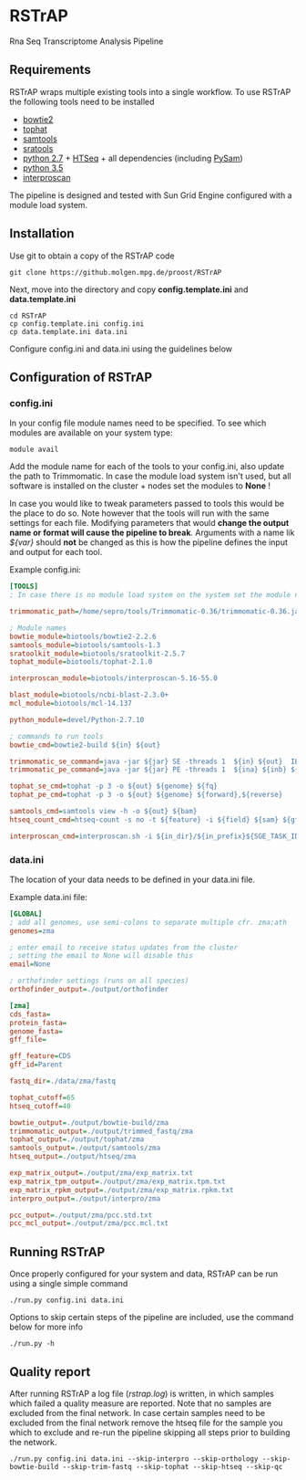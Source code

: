 # RSTrAP
Rna Seq Transcriptome Analysis Pipeline

## Requirements
RSTrAP wraps multiple existing tools into a single workflow. To use RSTrAP the following tools need to be installed

  * [bowtie2](http://bowtie-bio.sourceforge.net/bowtie2/index.shtml)
  * [tophat](https://ccb.jhu.edu/software/tophat/manual.shtml)
  * [samtools](http://www.htslib.org/)
  * [sratools](http://ncbi.github.io/sra-tools/)
  * [python 2.7](https://www.python.org/download/releases/2.7/) + [HTSeq](http://www-huber.embl.de/users/anders/HTSeq/doc/index.html) + all dependencies (including [PySam](https://github.com/pysam-developers/pysam))
  * [python 3.5](https://www.python.org/download/releases/3.5.1/)
  * [interproscan](https://www.ebi.ac.uk/interpro/)

The pipeline is designed and tested with Sun Grid Engine configured with a module load system.

## Installation
Use git to obtain a copy of the RSTrAP code

    git clone https://github.molgen.mpg.de/proost/RSTrAP

Next, move into the directory and copy **config.template.ini** and **data.template.ini**

    cd RSTrAP
    cp config.template.ini config.ini
    cp data.template.ini data.ini

Configure config.ini and data.ini using the guidelines below

## Configuration of RSTrAP
### config.ini
In your config file module names need to be specified. To see which modules are available on your system type:

    module avail

Add the module name for each of the tools to your config.ini, also update the path to Trimmomatic.
In case the module load system isn't used, but all software is installed on the cluster + nodes set the modules to **None** !

In case you would like to tweak parameters passed to tools this would be the place to do so. Note however that the tools
will run with the same settings for each file. Modifying parameters that would **change the output name or format will 
cause the pipeline to break**. Arguments with a name lik *${var}* should **not** be changed as this is how the pipeline 
defines the input and output for each tool.

Example config.ini:

```ini
[TOOLS]
; In case there is no module load system on the system set the module name to None

trimmomatic_path=/home/sepro/tools/Trimmomatic-0.36/trimmomatic-0.36.jar

; Module names
bowtie_module=biotools/bowtie2-2.2.6
samtools_module=biotools/samtools-1.3
sratoolkit_module=biotools/sratoolkit-2.5.7
tophat_module=biotools/tophat-2.1.0

interproscan_module=biotools/interproscan-5.16-55.0

blast_module=biotools/ncbi-blast-2.3.0+
mcl_module=biotools/mcl-14.137

python_module=devel/Python-2.7.10

; commands to run tools
bowtie_cmd=bowtie2-build ${in} ${out}

trimmomatic_se_command=java -jar ${jar} SE -threads 1  ${in} ${out}  ILLUMINACLIP:/home/sepro/tools/Trimmomatic-0.36/adapters/TruSeq3-SE.fa:2:30:10 LEADING:3 TRAILING:3 SLIDINGWINDOW:4:15 MINLEN:36
trimmomatic_pe_command=java -jar ${jar} PE -threads 1  ${ina} ${inb} ${outap} ${outau} ${outbp} ${outbu} ILLUMINACLIP:/home/sepro/tools/Trimmomatic-0.36/adapters/TruSeq3-PE.fa:2:30:10 LEADING:3 TRAILING:3 SLIDINGWINDOW:4:15 MINLEN:36

tophat_se_cmd=tophat -p 3 -o ${out} ${genome} ${fq}
tophat_pe_cmd=tophat -p 3 -o ${out} ${genome} ${forward},${reverse}

samtools_cmd=samtools view -h -o ${out} ${bam}
htseq_count_cmd=htseq-count -s no -t ${feature} -i ${field} ${sam} ${gff} > ${out}

interproscan_cmd=interproscan.sh -i ${in_dir}/${in_prefix}${SGE_TASK_ID} -o ${out_dir}/${out_prefix}${SGE_TASK_ID} -f tsv -dp -iprlookup -goterms --tempdir /tmp

```

### data.ini
The location of your data needs to be defined in your data.ini file.

Example data.ini file:
```ini
[GLOBAL]
; add all genomes, use semi-colons to separate multiple cfr. zma;ath
genomes=zma

; enter email to receive status updates from the cluster
; setting the email to None will disable this
email=None

; orthofinder settings (runs on all species)
orthofinder_output=./output/orthofinder

[zma]
cds_fasta=
protein_fasta=
genome_fasta=
gff_file=

gff_feature=CDS
gff_id=Parent

fastq_dir=./data/zma/fastq

tophat_cutoff=65
htseq_cutoff=40

bowtie_output=./output/bowtie-build/zma
trimmomatic_output=./output/trimmed_fastq/zma
tophat_output=./output/tophat/zma
samtools_output=./output/samtools/zma
htseq_output=./output/htseq/zma

exp_matrix_output=./output/zma/exp_matrix.txt
exp_matrix_tpm_output=./output/zma/exp_matrix.tpm.txt
exp_matrix_rpkm_output=./output/zma/exp_matrix.rpkm.txt
interpro_output=./output/interpro/zma

pcc_output=./output/zma/pcc.std.txt
pcc_mcl_output=./output/zma/pcc.mcl.txt
```

## Running RSTrAP
Once properly configured for your system and data, RSTrAP can be run using a single simple command

    ./run.py config.ini data.ini

Options to skip certain steps of the pipeline are included, use the command below for more info

    ./run.py -h

## Quality report
After running RSTrAP a log file (*rstrap.log*) is written, in which samples which failed a quality measure
are reported. Note that no samples are excluded from the final network. In case certain samples need to be excluded
from the final network remove the htseq file for the sample you which to exclude and re-run the pipeline skipping all
steps prior to building the network.

    ./run.py config.ini data.ini --skip-interpro --skip-orthology --skip-bowtie-build --skip-trim-fastq --skip-tophat --skip-htseq --skip-qc